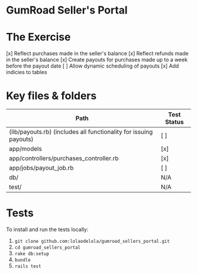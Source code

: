 # GumRoad Seller's Portal

# The Exercise
[x] Reflect purchases made in the seller's balance
[x] Reflect refunds made in the seller's balance
[x] Create payouts for purchases made up to a week before the payout date
[ ] Allow dynamic scheduling of payouts
[x] Add indicies to tables

# Key files & folders

| Path  | Test Status |
| ------------- | ------------- |
| (lib/payouts.rb) (includes all functionality for issuing payouts)  | [ ] |
| app/models | [x]  |
| app/controllers/purchases_controller.rb | [x]  |
| app/jobs/payout_job.rb | [ ]  |
| db/ | N/A  |
| test/ | N/A  |

# Tests

To install and run the tests locally:
1. `git clone github.com:lolaodelola/gumroad_sellers_portal.git`
2. `cd gumroad_sellers_portal`
3. `rake db:setup`
4. `bundle`
5. `rails test`

